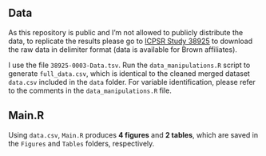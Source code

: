 ## Data

As this repository is public and I’m not allowed to publicly distribute the data, to replicate the results please go to [ICPSR Study 38925](https://www.icpsr.umich.edu/web/NACJD/studies/38925) to download the raw data in delimiter format (data is available for Brown affiliates).

I use the file `38925-0003-Data.tsv`. Run the `data_manipulations.R` script to generate `full_data.csv`, which is identical to the cleaned merged dataset `data.csv` included in the `data` folder. For variable identification, please refer to the comments in the `data_manipulations.R` file.

## Main.R

Using `data.csv`, `Main.R` produces **4 figures** and **2 tables**, which are saved in the `Figures` and `Tables` folders, respectively.

